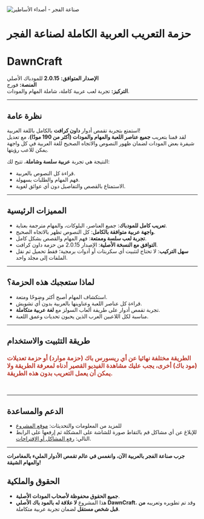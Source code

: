 ![صناعة الفجر - أصداء الأساطير](https://i.ibb.co/HLNP1w7X/image.png)

# **حزمة التعريب العربية الكاملة لصناعة الفجر**

# **DawnCraft**

**الإصدار المتوافق:** **2.0.15** للمودباك الأصلي  
**المنصة:** فورج  
**التركيز:** تجربة لعب عربية كاملة، شاملة المهام والمودات.

***

## نظرة عامة

استمتع بتجربة تقمص أدوار **داون كرافت** بالكامل باللغة العربية!  
لقد قمنا بتعريب **جميع عناصر اللعبة والمهام والمودات (أكثر من 190 مودًا)**، مع تعديل شيفرة بعض المودات لضمان ظهور النصوص والاتجاه الصحيح للغة العربية في كل واجهة يمكن للاعب رؤيتها.

النتيجة هي تجربة **عربية سلسة وشاملة**، تتيح لك:

*   قراءة كل النصوص بالعربية.
*   فهم المهام والطلبات بسهولة.
*   الاستمتاع بالقصص والتفاصيل دون أي عوائق لغوية.

***

## المميزات الرئيسية

*   **تعريب كامل للمودباك**: جميع العناصر، البلوكات، والمهام مترجمة بعناية.
*   **واجهة عربية متوافقة بالكامل**: كل النصوص تظهر بالاتجاه الصحيح.
*   **تجربة لعب سلسة وممتعة**: فهم المهام والقصص بشكل كامل.
*   **التوافق مع النسخة الأصلية**: الإصدار 2.0.15 من حزمة داون كرافت.
*   **سهل التركيب**: لا تحتاج لتثبيت أي سكربتات أو أدوات برمجية؛ فقط تحميل ثم نقل الملفات إلى مجلد واحد.

***

## لماذا ستعجبك هذه الحزمة؟

*   استكشاف المهام أصبح أكثر وضوحًا ومتعة.
*   قراءة كل عناصر اللعبة وعناوينها بالعربية بدون أي تشويش.
*   تجربة تقمص أدوار على طريقة ألعاب السولز مع **لغة عربية متكاملة**.
*   مناسبة لكل اللاعبين العرب الذين يحبون تحديات وعمق اللعبة.

***

## طريقة التثبيت والاستخدام

### <span style="color: #ba372a;">الطريقة مختلفة نهائيا عن أي ريسورس باك (حزمة موارد) أو حزمة تعديلات (مود باك) أخرى، يجب عليك مشاهدة الفيديو القصير أدناه لمعرفة الطريقة ولا يمكن أن يعمل التعريب بدون هذه الطريقة.</span>

   

***

## الدعم والمساعدة

*   للمزيد من المعلومات والتحديثات: [موقع المشروع](https://github.com/PRO-osamah/Arabic-DawnCraft)
*   للإبلاغ عن أي مشاكل قم بالتقاط صورة للشاشة على المشكلة ثم إرفعها على الرابط التالي: [رفع المشاكل أو الإقتراحات](https://github.com/PRO-osamah/Arabic-DawnCraft/issues/new/choose).

***

**جرب صناعة الفجر بالعربية الآن، وانغمس في عالم تقمص الأدوار المليء بالمغامرات والمهام الشيقة!**

## الحقوق والملكية

*   **جميع الحقوق محفوظة لأصحاب المودات الأصلية**.
*   هذا المشروع **لا علاقة له بالمود باك الأصلي DawnCraft**، وقد تم تطويره وتعريبه **من قبل شخص مستقل** لضمان تجربة عربية متكاملة.
